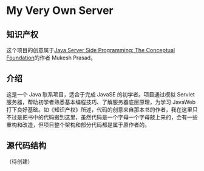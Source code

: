 # My Very Own Server
## 知识产权
这个项目的创意属于[Java Server Side Programming: The Conceptual Foundation](http://www.amazon.com/Java-Server-Side-Programming-Conceptual-ebook/dp/B00ET2GUOK/ref=sr_1_1?s=digital-text&ie=UTF8&qid=1399693935&sr=1-1&keywords=java+server+side+programming+the+conceptual+foundation)的作者 Mukesh Prasad。
## 介绍
这是一个 Java 联系项目，适合于完成 JavaSE 的初学者。项目通过模拟 Servlet 服务器，帮助初学者熟悉基本编程技巧、了解服务器底层原理，为学习 JavaWeb 打下良好基础。如《知识产权》所述，代码的创意来自那本书的作者，我在这里只不过是把书中的代码搬到这里，虽然代码是一个字母一个字母敲上来的，会有一些重构和改造，但项目整个架构和部分代码都是属于原作者的。
## 源代码结构
（待创建）